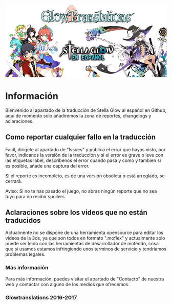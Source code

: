 ![Glowtranslations](https://raw.githubusercontent.com/Glowtranslations/StellaGlowESP/master/images/86bQHFp.png)
# Información
Bienvenido al apartado de la traducción de Stella Glow al español en Github, aquí de momento solo añadiremos la zona de reportes, changelogs y aclaraciones.

## Como reportar cualquier fallo en la traducción
Facil, dirigete al apartado de "Issues" y publica el error que hayas visto, por favor, indicanos la versión de la traducción y si el error es grave o leve con las etiquetas label, describenos el error cuando pasa y como y tambien si es posible, añade una captura del error.

Si el reporte es incompleto, es de una versión obsoleta o está arreglado, se cerrará.

Aviso: Si no te has pasado el juego, no abras ningún reporte que no sea tuyo para no recibir spoilers.

## Aclaraciones sobre los videos que no están traducidos
Actualmente no se dispone de una herramienta opensource para editar los videos de la 3ds, ya que son todos en formato ".moflex" y actualmente solo puede ser leido con las herramientas de desarrollador de nintendo, cosa que si usamos estamos infringiendo unos terminos de servicio y tendriamos problemas legales.

### Más información
Para más información, puedes visitar el apartado de "Contacto" de nuestra web y contactar con alguno de los medios que ofrecemos.

### Glowtranslations 2016-2017
